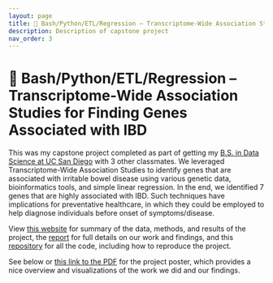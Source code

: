 ```yaml
---
layout: page
title: 🧬 Bash/Python/ETL/Regression – Transcriptome-Wide Association Studies for Finding Genes Associated with IBD
description: Description of capstone project
nav_order: 3
---
```


# 🧬 Bash/Python/ETL/Regression – Transcriptome-Wide Association Studies for Finding Genes Associated with IBD

This was my capstone project completed as part of getting my [B.S. in Data Science at UC San Diego]({{site.baseurl}}/education) with 3 other classmates. We leveraged Transcriptome-Wide Association Studies to identify genes that are associated with irritable bowel disease using various genetic data, bioinformatics tools, and simple linear regression. In the end, we identified 7 genes that are highly associated with IBD. Such techniques have implications for preventative healthcare, in which they could be employed to help diagnose individuals before onset of symptoms/disease. 

View [this website](https://notsamzhou.github.io/twas/) for summary of the data, methods, and results of the project, the [report](https://notsamzhou.github.io/twas/files/report.pdf) for full details on our work and findings, and this [repository](https://github.com/jacquelinekclee/twas-dsc180-a17) for all the code, including how to reproduce the project.

See below or [this link to the PDF]({{site.baseurl}}/capstone-poster.pdf) for the project poster, which provides a nice overview and visualizations of the work we did and our findings. 

<img src="{{site.baseurl}}/capstone-poster.jpg" alt="">